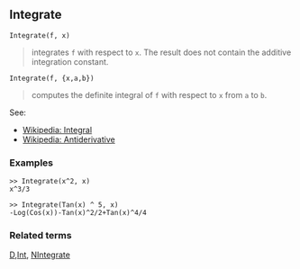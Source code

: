 ## Integrate  
 
```
Integrate(f, x)
```
 
> integrates `f` with respect to `x`. The result does not contain the additive integration constant.

```
Integrate(f, {x,a,b})
```
 
> computes the definite integral of `f` with respect to `x` from `a` to `b`.

See: 
- [Wikipedia: Integral](https://en.wikipedia.org/wiki/Integral)
- [Wikipedia: Antiderivative](https://en.wikipedia.org/wiki/Antiderivative)

### Examples

```
>> Integrate(x^2, x)
x^3/3

>> Integrate(Tan(x) ^ 5, x)
-Log(Cos(x))-Tan(x)^2/2+Tan(x)^4/4
```

### Related terms 
[D](D.md),[Int](Int.md), [NIntegrate](NIntegrate.md) 
